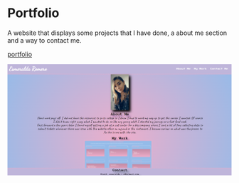 # Portfolio

 A website that displays some projects that I have done, a about me section and a way to contact me. 

[portfolio](https://esmy101.github.io/Module-2/) 

![portfolio](./Assets/pofile.png)
